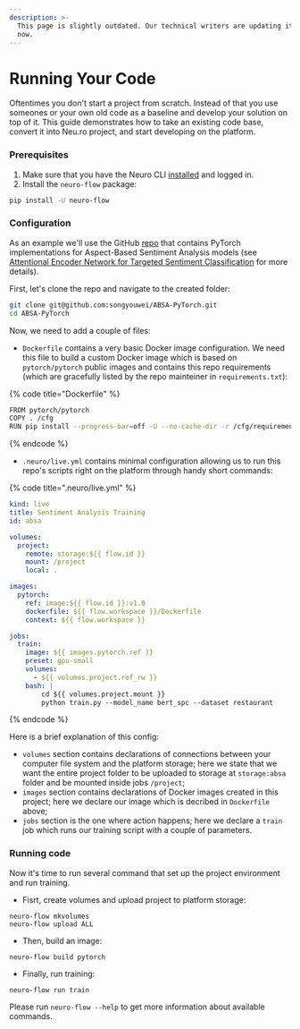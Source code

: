 ```yaml
---
description: >-
  This page is slightly outdated. Our technical writers are updating it right
  now.
---
```


# Running Your Code

Oftentimes you don't start a project from scratch. Instead of that you use someones or your own old code as a baseline and develop your solution on top of it. This guide demonstrates how to take an existing code base, convert it into Neu.ro project, and start developing on the platform.

### Prerequisites

1. Make sure that you have the Neuro CLI [installed](getting-started.md#installing-cli) and logged in.
2. Install the `neuro-flow` package:

```bash
pip install -U neuro-flow
```

### Configuration

As an example we'll use the GitHub [repo](https://github.com/songyouwei/ABSA-PyTorch) that contains PyTorch implementations for Aspect-Based Sentiment Analysis models \(see [Attentional Encoder Network for Targeted Sentiment Classification](https://paperswithcode.com/paper/attentional-encoder-network-for-targeted) for more details\). 

First, let's clone the repo and navigate to the created folder:

```bash
git clone git@github.com:songyouwei/ABSA-PyTorch.git
cd ABSA-PyTorch
```

Now, we need to add a couple of files:

* `Dockerfile` contains a very basic Docker image configuration. We need this file to build a custom Docker image which is based on `pytorch/pytorch` public images and contains this repo requirements \(which are gracefully listed by the repo mainteiner in `requirements.txt`\):

{% code title="Dockerfile" %}
```bash
FROM pytorch/pytorch
COPY . /cfg
RUN pip install --progress-bar=off -U --no-cache-dir -r /cfg/requirements.txt
```
{% endcode %}

* `.neuro/live.yml` contains minimal configuration allowing us to run this repo's scripts right on the platform through handy short commands:

{% code title=".neuro/live.yml" %}
```yaml
kind: live
title: Sentiment Analysis Training
id: absa

volumes:
  project:
    remote: storage:${{ flow.id }}
    mount: /project
    local: .

images:
  pytorch:
    ref: image:${{ flow.id }}:v1.0
    dockerfile: ${{ flow.workspace }}/Dockerfile
    context: ${{ flow.workspace }}

jobs:
  train:
    image: ${{ images.pytorch.ref }}
    preset: gpu-small
    volumes:
      - ${{ volumes.project.ref_rw }}
    bash: |
        cd ${{ volumes.project.mount }}
        python train.py --model_name bert_spc --dataset restaurant
```
{% endcode %}

Here is a brief explanation of this config:

* `volumes` section contains declarations of connections between your computer file system and the platform storage; here we state that we want the entire project folder to be uploaded to storage at `storage:absa` folder and be mounted inside jobs `/project`;
* `images` section contains declarations of Docker images created in this project; here we declare our image which is decribed in `Dockerfile` above;
* `jobs` section is the one where action happens; here we declare a `train` job which runs our training script with a couple of parameters.

### Running code

Now it's time to run several command that set up the project environment and run training.

* Fisrt, create volumes and upload project to platform storage:

```text
neuro-flow mkvolumes
neuro-flow upload ALL
```

* Then, build an image:

```text
neuro-flow build pytorch
```

* Finally, run training:

```text
neuro-flow run train
```

Please run `neuro-flow --help` to get more information about available commands. 

